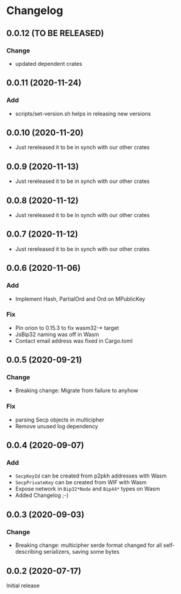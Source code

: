 # Changelog

## 0.0.12 (TO BE RELEASED)

### Change
- updated dependent crates

## 0.0.11 (2020-11-24)

### Add

- scripts/set-version.sh helps in releasing new versions

## 0.0.10 (2020-11-20)

- Just rereleased it to be in synch with our other crates

## 0.0.9 (2020-11-13)

- Just rereleased it to be in synch with our other crates

## 0.0.8 (2020-11-12)

- Just rereleased it to be in synch with our other crates

## 0.0.7 (2020-11-12)

- Just rereleased it to be in synch with our other crates

## 0.0.6 (2020-11-06)

### Add

- Implement Hash, PartialOrd and Ord on MPublicKey

### Fix

- Pin orion to 0.15.3 to fix wasm32-* target
- JsBip32 naming was off in Wasm
- Contact email address was fixed in Cargo.toml

## 0.0.5 (2020-09-21)

### Change

- Breaking change: Migrate from failure to anyhow

### Fix

- parsing Secp objects in multicipher
- Remove unused log dependency

## 0.0.4 (2020-09-07)

### Add

- `SecpKeyId` can be created from p2pkh addresses with Wasm
- `SecpPrivateKey` can be created from WIF with Wasm
- Expose network in `Bip32*Node` and `Bip44*` types on Wasm
- Added Changelog ;-)

## 0.0.3 (2020-09-03)

### Change

- Breaking change: multicipher serde format changed for all self-describing serializers, saving some bytes

## 0.0.2 (2020-07-17)

Initial release
